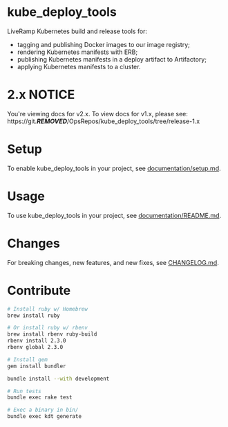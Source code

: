 # kube_deploy_tools

LiveRamp Kubernetes build and release tools for:
- tagging and publishing Docker images to our image registry;
- rendering Kubernetes manifests with ERB;
- publishing Kubernetes manifests in a deploy artifact to Artifactory;
- applying Kubernetes manifests to a cluster.

# 2.x NOTICE
You're viewing docs for v2.x. To view docs for v1.x, please see:
https://git.***REMOVED***/OpsRepos/kube_deploy_tools/tree/release-1.x

# Setup

To enable kube_deploy_tools in your project, see
[documentation/setup.md](documentation/setup.md).

# Usage

To use kube_deploy_tools in your project, see
[documentation/README.md](documentation).

# Changes

For breaking changes, new features, and new fixes, see
[CHANGELOG.md](CHANGELOG.md).

# Contribute

```bash
# Install ruby w/ Homebrew
brew install ruby

# Or install ruby w/ rbenv
brew install rbenv ruby-build
rbenv install 2.3.0
rbenv global 2.3.0

# Install gem
gem install bundler
```

```bash
bundle install --with development

# Run tests
bundle exec rake test

# Exec a binary in bin/
bundle exec kdt generate
```
